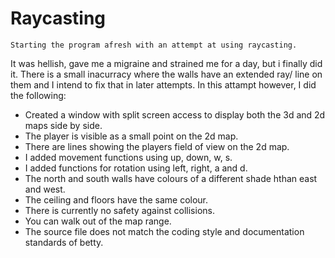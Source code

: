 # Raycasting

	Starting the program afresh with an attempt at using raycasting.
It was hellish, gave me a migraine and strained me for a day, but i finally did it.
There is a small inacurracy where the walls have an extended ray/ line on them and I
intend to fix that in later attempts. In this attampt however, I did the following:

- Created a window with split screen access to display both the 3d and 2d maps side by side.
- The player is visible as a small point on the 2d map.
- There are lines showing the players field of view on the 2d map.
- I added movement functions using up, down, w, s.
- I added functions for rotation using left, right, a and d.
- The north and south walls have colours of a different shade hthan east and west.
- The ceiling and floors have the same colour.
- There is currently no safety against collisions.
- You can walk out of the map range.
- The source file does not match the coding style and documentation standards of betty.
